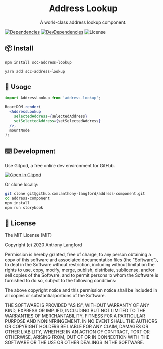 <h1 align=center>Address Lookup</h1>
<p align=center>A world-class address lookup component.</p>

[![Dependencies](https://img.shields.io/david/anthony-langford/address-lookup)](https://david-dm.org/anthony-langford/address-lookup) [![DevDependencies](https://img.shields.io/david/dev/anthony-langford/address-lookup)](https://david-dm.org/anthony-langford/address-lookup?type=dev) ![License](https://img.shields.io/badge/license-MIT-green)

## 📦 Install

```bash
npm install scc-address-lookup
```

```bash
yarn add scc-address-lookup
```

## 🔨 Usage

```jsx
import AddressLookup from 'address-lookup';

ReactDOM.render(
  <AddressLookup
    selectedAddress={selectedAddress}
    setSelectedAddress={setSelectedAddress}
  />,
  mountNode
);
```

## ⌨️ Development

Use Gitpod, a free online dev environment for GitHub.

[![Open in Gitpod](https://gitpod.io/button/open-in-gitpod.svg)](https://gitpod.io/#https://github.com/anthony-langford/address-component)

Or clone locally:

```bash
git clone git@github.com:anthony-langford/address-component.git
cd address-component
npm install
npm run storybook
```

## 🎫 License

The MIT License (MIT)

Copyright (c) 2020 Anthony Langford

Permission is hereby granted, free of charge, to any person obtaining a copy of this software and associated documentation files (the "Software"), to deal in the Software without restriction, including without limitation the rights to use, copy, modify, merge, publish, distribute, sublicense, and/or sell copies of the Software, and to permit persons to whom the Software is furnished to do so, subject to the following conditions:

The above copyright notice and this permission notice shall be included in all copies or substantial portions of the Software.

THE SOFTWARE IS PROVIDED "AS IS", WITHOUT WARRANTY OF ANY KIND, EXPRESS OR IMPLIED, INCLUDING BUT NOT LIMITED TO THE WARRANTIES OF MERCHANTABILITY, FITNESS FOR A PARTICULAR PURPOSE AND NONINFRINGEMENT. IN NO EVENT SHALL THE AUTHORS OR COPYRIGHT HOLDERS BE LIABLE FOR ANY CLAIM, DAMAGES OR OTHER LIABILITY, WHETHER IN AN ACTION OF CONTRACT, TORT OR OTHERWISE, ARISING FROM, OUT OF OR IN CONNECTION WITH THE SOFTWARE OR THE USE OR OTHER DEALINGS IN THE SOFTWARE.

